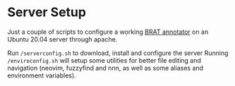 # Server Setup
Just a couple of scripts to configure a working [BRAT annotator][brat-url] on an
Ubuntu 20.04 server through apache.

Run `/serverconfig.sh` to download, install and configure the server
Running `/enviroconfig.sh` will setup some utilities for better file editing and
navigation (neovim, fuzzyfind and nnn, as well as some aliases and environment
variables).

[brat-url]: https://brat.nlplab.org/index.html
